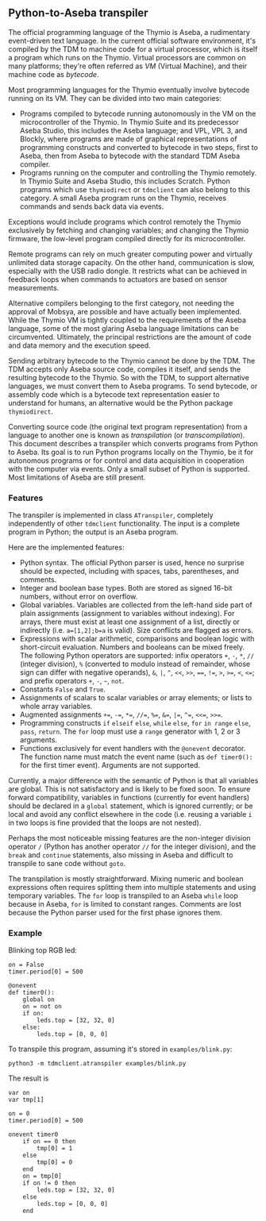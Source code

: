 ## Python-to-Aseba transpiler

The official programming language of the Thymio is Aseba, a rudimentary event-driven text language. In the current official software environment, it's compiled by the TDM to machine code for a virtual processor, which is itself a program which runs on the Thymio. Virtual processors are common on many platforms; they're often referred as _VM_ (Virtual Machine), and their machine code as _bytecode_.

Most programming languages for the Thymio eventually involve bytecode running on its VM. They can be divided into two main categories:
- Programs compiled to bytecode running autonomously in the VM on the microcontroller of the Thymio. In Thymio Suite and its predecessor Aseba Studio, this includes the Aseba language; and VPL, VPL&nbsp;3, and Blockly, where programs are made of graphical representations of programming constructs and converted to bytecode in two steps, first to Aseba, then from Aseba to bytecode with the standard TDM Aseba compiler.
- Programs running on the computer and controlling the Thymio remotely. In Thymio Suite and Aseba Studio, this includes Scratch. Python programs which use `thymiodirect` or `tdmclient` can also belong to this category. A small Aseba program runs on the Thymio, receives commands and sends back data via events.

Exceptions would include programs which control remotely the Thymio exclusively by fetching and changing variables; and changing the Thymio firmware, the low-level program compiled directly for its microcontroller.

Remote programs can rely on much greater computing power and virtually unlimited data storage capacity. On the other hand, communication is slow, especially with the USB radio dongle. It restricts what can be achieved in feedback loops when commands to actuators are based on sensor measurements.

Alternative compilers belonging to the first category, not needing the approval of Mobsya, are possible and have actually been implemented. While the Thymio VM is tightly coupled to the requirements of the Aseba language, some of the most glaring Aseba language limitations can be circumvented. Ultimately, the principal restrictions are the amount of code and data memory and the execution speed.

Sending arbitrary bytecode to the Thymio cannot be done by the TDM. The TDM accepts only Aseba source code, compiles it itself, and sends the resulting bytecode to the Thymio. So with the TDM, to support alternative languages, we must convert them to Aseba programs. To send bytecode, or assembly code which is a bytecode text representation easier to understand for humans, an alternative would be the Python package `thymiodirect`.

Converting source code (the original text program representation) from a language to another one is known as _transpilation_ (or _transcompilation_). This document describes a transpiler which converts programs from Python to Aseba. Its goal is to run Python programs locally on the Thymio, be it for autonomous programs or for control and data acquisition in cooperation with the computer via events. Only a small subset of Python is supported. Most limitations of Aseba are still present.

### Features

The transpiler is implemented in class `ATranspiler`, completely independently of other `tdmclient` functionality. The input is a complete program in Python; the output is an Aseba program.

Here are the implemented features:
- Python syntax. The official Python parser is used, hence no surprise should be expected, including with spaces, tabs, parentheses, and comments.
- Integer and boolean base types. Both are stored as signed 16-bit numbers, without error on overflow.
- Global variables. Variables are collected from the left-hand side part of plain assignments (assignment to variables without indexing). For arrays, there must exist at least one assignment of a list, directly or indirectly (i.e. `a=[1,2];b=a` is valid). Size conflicts are flagged as errors.
- Expressions with scalar arithmetic, comparisons and boolean logic with short-circuit evaluation. Numbers and booleans can be mixed freely. The following Python operators are supported: infix operators `+`, `-`, `*`, `//` (integer division), `%` (converted to modulo instead of remainder, whose sign can differ with negative operands), `&`, `|`, `^`, `<<`, `>>`, `==`, `!=`, `>`, `>=`, `<`, `<=`; and prefix operators `+`, `-`, `~`, `not`.
- Constants `False` and `True`.
- Assignments of scalars to scalar variables or array elements; or lists to whole array variables.
- Augmented assignments `+=`, `-=`, `*=`, `//=`, `%=`, `&=`, `|=`, `^=`, `<<=`, `>>=`.
- Programming constructs `if` `elseif` `else`, `while` `else`, `for` `in range` `else`, `pass`, `return`. The `for` loop must use a `range` generator with 1, 2 or 3 arguments.
- Functions exclusively for event handlers with the `@onevent` decorator. The function name must match the event name (such as `def timer0():` for the first timer event). Arguments are not supported.

Currently, a major difference with the semantic of Python is that all variables are global. This is not satisfactory and is likely to be fixed soon. To ensure forward compatibility, variables in functions (currently for event handlers) should be declared in a `global` statement, which is ignored currently; or be local and avoid any conflict elsewhere in the code (i.e. reusing a variable `i` in two loops is fine provided that the loops are not nested).

Perhaps the most noticeable missing features are the non-integer division operator `/` (Python has another operator `//` for the integer division), and the `break` and `continue` statements, also missing in Aseba and difficult to transpile to sane code without `goto`.

The transpilation is mostly straightforward. Mixing numeric and boolean expressions often requires splitting them into multiple statements and using temporary variables. The `for` loop is transpiled to an Aseba `while` loop because in Aseba, `for` is limited to constant ranges. Comments are lost because the Python parser used for the first phase ignores them.

### Example

Blinking top RGB led:
```
on = False
timer.period[0] = 500

@onevent
def timer0():
    global on
    on = not on
    if on:
        leds.top = [32, 32, 0]
    else:
        leds.top = [0, 0, 0]
```

To transpile this program, assuming it's stored in `examples/blink.py`:
```
python3 -m tdmclient.atranspiler examples/blink.py
```

The result is
```
var on
var tmp[1]

on = 0
timer.period[0] = 500

onevent timer0
    if on == 0 then
        tmp[0] = 1
    else
        tmp[0] = 0
    end
    on = tmp[0]
    if on != 0 then
        leds.top = [32, 32, 0]
    else
        leds.top = [0, 0, 0]
    end
```
